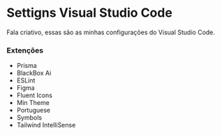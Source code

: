 # Settigns Visual Studio Code

<p>
    Fala criativo, essas são as minhas configurações do Visual Studio Code.
</p>

### Extenções

<ul>
    <li>Prisma</li>
    <li>BlackBox Ai</li>
    <li>ESLint</li>
    <li>Figma</li>
    <li>Fluent Icons</li>
    <li>Min Theme</li>
    <li>Portuguese</li>
    <li>Symbols</li>
    <li>Tailwind IntelliSense</li>
</ul>

